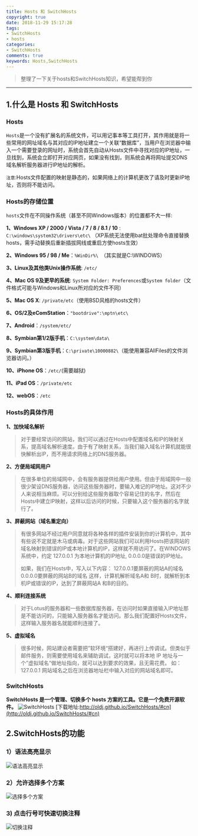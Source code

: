 ```yaml
---
title: Hosts 和 SwitchHosts
copyright: true
date: 2018-11-29 15:17:28
tags:
- SwitchHosts
- hosts
categories:
- SwitchHosts
comments: true
keywords: Hosts,SwitchHosts
---
```

>整理了一下关于hosts和SwitchHosts知识，希望能帮到你

***
<!-- more -->

## 1.什么是 Hosts 和 SwitchHosts

### Hosts
`Hosts`是一个没有扩展名的系统文件，可以用记事本等工具打开，其作用就是将一些常用的网址域名与其对应的IP地址建立一个关联“数据库”，当用户在浏览器中输入一个需要登录的网址时，系统会首先自动从Hosts文件中寻找对应的IP地址，一旦找到，系统会立即打开对应网页，如果没有找到，则系统会再将网址提交DNS域名解析服务器进行IP地址的解析。

`注意`:Hosts文件配置的映射是静态的，如果网络上的计算机更改了请及时更新IP地址，否则将不能访问。

### Hosts的存储位置
`hosts`文件在不同操作系统（甚至不同Windows版本）的位置都不大一样:

**1、Windows XP / 2000 / Vista / 7 / 8 / 8.1 / 10** : `C:\windows\system32\drivers\etc\`
（XP系统无法使用bat批处理命令直接替换hosts，需手动替换后重新插拔网线或重启方使hosts生效）

**2、Windows 95 / 98 / Me**：`%WinDir%\ `（其实就是C:\WINDOWS）

**3、Linux及其他类Unix操作系统**:  `/etc/`

**4、Mac OS 9及更早的系统**:  `System Folder: Preferences`或`System folder`（文件格式可能与Windows和Linux所对应的文件不同） 

**5、Mac OS X**:  `/private/etc`（使用BSD风格的hosts文件）

**6、OS/2及eComStation**：`"bootdrive":\mptn\etc\`

**7、Android**：`/system/etc/`

**8、Symbian第1/2版手机**：`C:\system\data\`

**9、Symbian第3版手机**：`C:\private\10000882\`（能使用兼容AllFiles的文件浏览器访问。）

**10、iPhone OS**：`/etc/`(需要越狱)

**11、iPad OS**：`/private/etc`

**12、webOS**：`/etc`

### Hosts的具体作用

 **1、加快域名解析**

> 对于要经常访问的网站，我们可以通过在Hosts中配置域名和IP的映射关系，提高域名解析速度。由于有了映射关系，当我们输入域名计算机就能很快解析出IP，而不用请求网络上的DNS服务器。

**2、方便局域网用户**

> 在很多单位的局域网中，会有服务器提供给用户使用。但由于局域网中一般很少架设DNS服务器，访问这些服务器时，要输入难记的IP地址。这对不少人来说相当麻烦。可以分别给这些服务器取个容易记住的名字，然后在Hosts中建立IP映射，这样以后访问的时候，只要输入这个服务器的名字就行了。

**3、屏蔽网站（域名重定向）**

> 有很多网站不经过用户同意就将各种各样的插件安装到你的计算机中，其中有些说不定就是木马或病毒。对于这些网站我们可以利用Hosts把该网站的域名映射到错误的IP或本地计算机的IP，这样就不用访问了。在WINDOWS系统中，约定 127.0.0.1 为本地计算机的IP地址, 0.0.0.0是错误的IP地址。
> 
> 如果，我们在Hosts中，写入以下内容：
> 127.0.0.1要屏蔽的网站A的域名
> 0.0.0.0要屏蔽的网站B的域名 
> 这样，计算机解析域名A和 B时，就解析到本机IP或错误的IP，达到了屏蔽网站A 和B的目的。

**4、顺利连接系统**

> 对于Lotus的服务器和一些数据库服务器，在访问时如果直接输入IP地址那是不能访问的，只能输入服务器名才能访问。那么我们配置好Hosts文件，这样输入服务器名就能顺利连接了。

**5、虚拟域名**

> 很多时候，网站建设者需要把”软环境“搭建好，再进行上传调试。但类似于邮件服务，则需要使用域名来辅助调试，这时就可以将本地 IP
> 地址与一个”虚拟域名“做地址指向，就可以达到要求的效果，且无需花费。
> 如：127.0.0.1 网站域名之后在浏览器地址栏中输入对应的网站域名即可。

### SwitchHosts
**SwitchHosts 是一个管理、切换多个 hosts 方案的工具。它是一个免费开源软件。**
![SwitchHosts](https://img-blog.csdnimg.cn/20181108091359607.png?x-oss-process=image/watermark,type_ZmFuZ3poZW5naGVpdGk,shadow_10,text_aHR0cHM6Ly9ibG9nLmNzZG4ubmV0L3BpbmJvbGVp,size_16,color_FFFFFF,t_70)
[下载地址:http://oldj.github.io/SwitchHosts/#cn](http://oldj.github.io/SwitchHosts/#cn)

## 2.SwitchHosts的功能
### 1）语法高亮显示
![语法高亮显示](https://img-blog.csdnimg.cn/20181108092149503.png?x-oss-process=image/watermark,type_ZmFuZ3poZW5naGVpdGk,shadow_10,text_aHR0cHM6Ly9ibG9nLmNzZG4ubmV0L3BpbmJvbGVp,size_16,color_FFFFFF,t_70)

### 2）允许选择多个方案
![选择多个方案](https://img-blog.csdnimg.cn/20181108092304136.png?x-oss-process=image/watermark,type_ZmFuZ3poZW5naGVpdGk,shadow_10,text_aHR0cHM6Ly9ibG9nLmNzZG4ubmV0L3BpbmJvbGVp,size_16,color_FFFFFF,t_70)

### 3) 点击行号可快速切换注释
![切换注释](https://img-blog.csdnimg.cn/20181108092407393.png?x-oss-process=image/watermark,type_ZmFuZ3poZW5naGVpdGk,shadow_10,text_aHR0cHM6Ly9ibG9nLmNzZG4ubmV0L3BpbmJvbGVp,size_16,color_FFFFFF,t_70)
